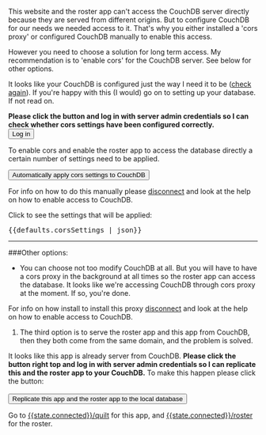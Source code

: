 This website and the roster app can't access the
CouchDB server directly because they are served from different
origins. But to configure CouchDB for our needs we needed access to
it. That's why you either installed a 'cors proxy' or
configured CouchDB manually to enable this access. 

However you need to choose a solution for long term access. My recommendation
is to 'enable cors' for the CouchDB server. See below for other
options.

<p ng-show="state.corsConfigured">
It looks like your CouchDB is configured just the way I need it to
be (<a href="#" ng-click="checkCors($event)">check again</a>). If you're happy with this (I would) go on to setting up your
database. If not read on.
</p>

<p ng-show="!state.configAccessible && !state.corsConfigured">
 <b>Please click the button and log in with server admin
 credentials so I can check whether cors settings have been configured
 correctly.</b>

<br>
<button class="btn btn-small btn-primary" ng-click="openLogin()">Log in</button>
</p>

<div ng-show="state.configAccessible && !state.corsConfigured">
To enable cors and enable the roster app to access the database
directly a certain number of settings need to be applied.
<p><p>	

<button class="btn btn-small btn-primary" ng-click="enableCors($event)">
Automatically apply cors settings to CouchDB</button>
<p>
For info on how to do this manually please <a href="#"
ng-click="reset($event)">disconnect</a> and look at the help on how to
enable access to CouchDB.
<p>

<a  ng-click="isCorsSettingsCollapsed =
!isCorsSettingsCollapsed">Click to see the settings that will be applied: </a>

<div collapse= "!isCorsSettingsCollapsed">
<pre>{{defaults.corsSettings | json}}</pre>
</div>

</div>

--------------------------------------------

###Other options:

* You can choose not too modify CouchDB at all. But you will have to have a cors
proxy in the background at all times so the roster app can access the
database. <span ng-show="state.maybeCors">
It looks like we're accessing CouchDB through cors proxy at the
moment. If so, you're done. 
</span> 

  For info on how install to install this proxy <a href="#" ng-click="reset($event)">disconnect</a> and look at the help on how to enable access to CouchDB.

1. The third option is to serve the roster app and this app from
CouchDB, then they both come from the same domain, and the problem is
solved. 
<span ng-show="state.servedFromCouchDb">
It looks like this app is already server from CouchDB.	
</span>
<span ng-hide="state.servedFromCouchDb">
<span ng-hide="state.configAccessible">
<b>Please click the button right top and log in with server admin
credentials so I can replicate this and the roster app to your CouchDB.</b>
</span>
<span ng-show="state.configAccessible">
  To make this happen please click the button:<br><br>
<button class="btn btn-small btn-primary" ng-click="enableCors($event)">
Replicate this app and the roster app to the local database</button>
</span>
</span>

  Go to <a href="{{state.connected}}/quilt">{{state.connected}}/quilt</a>
for this app, and <a target="_blank" href="{{state.connected}}/roster">{{state.connected}}/roster</a> for the roster.


	
